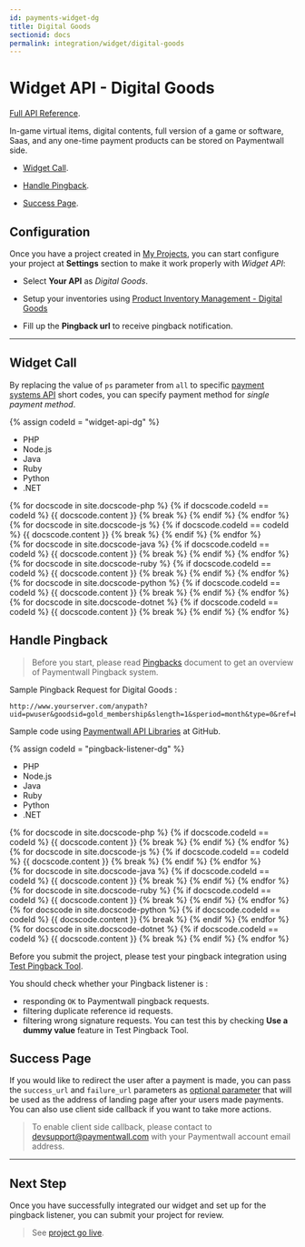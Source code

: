 ```yaml
---
id: payments-widget-dg
title: Digital Goods
sectionid: docs
permalink: integration/widget/digital-goods
---
```


# Widget API - Digital Goods

[Full API Reference](/apis#section-widget-dg).  

In-game virtual items, digital contents, full version of a game or software, Saas, and any one-time payment products can be stored on Paymentwall side.

* [Widget Call](#widget-call).

* [Handle Pingback](#handle-pingback).

* [Success Page](#success-page).

## Configuration

Once you have a project created in [My Projects](https://api.paymentwall.com/developers/applications), you can start configure your project at **Settings** section to make it work properly with *Widget API*:

* Select **Your API**  as *Digital Goods*.

* Setup your inventories using [Product Inventory Management - Digital Goods](/reference/product-inventory-management-dg)

* Fill up the **Pingback url** to receive pingback notification.

***

## Widget Call

By replacing the value of ```ps``` parameter from ```all``` to specific [payment systems API](/apis#section-tools-payment-systems) short codes, you can specify payment method for *single payment method*.

{% assign codeId = "widget-api-dg" %}
<div class="docs-code" id="{{ codeId }}">
  <ul class="docs-code-tabs">
    <li>
      <a class="docs-code-tabs__tab is-active" lang="php">PHP</a>
    </li>
    <li>
      <a class="docs-code-tabs__tab" lang="js">Node.js</a>
    </li>
    <li>
      <a class="docs-code-tabs__tab" lang="java">Java</a>
    </li>
    <li>
      <a class="docs-code-tabs__tab" lang="ruby">Ruby</a>
    </li>
    <li>
      <a class="docs-code-tabs__tab" lang="python">Python</a>
    </li>
    <li>
      <a class="docs-code-tabs__tab" lang="dotnet">.NET</a>
    </li>
  </ul>
  <div class="docs-code-tabs__body js-lang-php is-active">
    {% for docscode in site.docscode-php %}
    {% if docscode.codeId == codeId %}
    {{ docscode.content }}
    {% break %}
    {% endif %}
    {% endfor %}
  </div>
  <div class="docs-code-tabs__body js-lang-js">
    {% for docscode in site.docscode-js %}
    {% if docscode.codeId == codeId %}
    {{ docscode.content }}
    {% break %}
    {% endif %}
    {% endfor %}
  </div>
  <div class="docs-code-tabs__body js-lang-java">
    {% for docscode in site.docscode-java %}
    {% if docscode.codeId == codeId %}
    {{ docscode.content }}
    {% break %}
    {% endif %}
    {% endfor %}
  </div>
  <div class="docs-code-tabs__body js-lang-ruby">
    {% for docscode in site.docscode-ruby %}
    {% if docscode.codeId == codeId %}
    {{ docscode.content }}
    {% break %}
    {% endif %}
    {% endfor %}
  </div>
  <div class="docs-code-tabs__body js-lang-python">
    {% for docscode in site.docscode-python %}
    {% if docscode.codeId == codeId %}
    {{ docscode.content }}
    {% break %}
    {% endif %}
    {% endfor %}
  </div>
  <div class="docs-code-tabs__body js-lang-dotnet">
    {% for docscode in site.docscode-dotnet %}
    {% if docscode.codeId == codeId %}
    {{ docscode.content }}
    {% break %}
    {% endif %}
    {% endfor %}
  </div>
</div>

## Handle Pingback
>Before you start, please read [Pingbacks](/reference/pingback-home) document to get an overview of Paymentwall Pingback system.

Sample Pingback Request for Digital Goods :

```
http://www.yourserver.com/anypath?uid=pwuser&goodsid=gold_membership&slength=1&speriod=month&type=0&ref=b1493096790&sign_version=2&sig=d94b23ba8585f29978706dd1b153ead9
```

Sample code using [Paymentwall API Libraries](https://github.com/paymentwall) at GitHub.

{% assign codeId = "pingback-listener-dg" %}
<div class="docs-code" id="{{ codeId }}">
  <ul class="docs-code-tabs">
    <li>
      <a class="docs-code-tabs__tab is-active" lang="php">PHP</a>
    </li>
    <li>
      <a class="docs-code-tabs__tab" lang="js">Node.js</a>
    </li>
    <li>
      <a class="docs-code-tabs__tab" lang="java">Java</a>
    </li>
    <li>
      <a class="docs-code-tabs__tab" lang="ruby">Ruby</a>
    </li>
    <li>
      <a class="docs-code-tabs__tab" lang="python">Python</a>
    </li>
    <li>
      <a class="docs-code-tabs__tab" lang="dotnet">.NET</a>
    </li>
  </ul>
  <div class="docs-code-tabs__body js-lang-php is-active">
    {% for docscode in site.docscode-php %}
    {% if docscode.codeId == codeId %}
    {{ docscode.content }}
    {% break %}
    {% endif %}
    {% endfor %}
  </div>
  <div class="docs-code-tabs__body js-lang-js">
    {% for docscode in site.docscode-js %}
    {% if docscode.codeId == codeId %}
    {{ docscode.content }}
    {% break %}
    {% endif %}
    {% endfor %}
  </div>
  <div class="docs-code-tabs__body js-lang-java">
    {% for docscode in site.docscode-java %}
    {% if docscode.codeId == codeId %}
    {{ docscode.content }}
    {% break %}
    {% endif %}
    {% endfor %}
  </div>
  <div class="docs-code-tabs__body js-lang-ruby">
    {% for docscode in site.docscode-ruby %}
    {% if docscode.codeId == codeId %}
    {{ docscode.content }}
    {% break %}
    {% endif %}
    {% endfor %}
  </div>
  <div class="docs-code-tabs__body js-lang-python">
    {% for docscode in site.docscode-python %}
    {% if docscode.codeId == codeId %}
    {{ docscode.content }}
    {% break %}
    {% endif %}
    {% endfor %}
  </div>
  <div class="docs-code-tabs__body js-lang-dotnet">
    {% for docscode in site.docscode-dotnet %}
    {% if docscode.codeId == codeId %}
    {{ docscode.content }}
    {% break %}
    {% endif %}
    {% endfor %}
  </div>
</div>

Before you submit the project, please test your pingback integration using [Test Pingback Tool](/sandbox/pingback-tool).

You should check whether your Pingback listener is :
- responding ```OK``` to Paymentwall pingback requests.
- filtering duplicate reference id requests.
- filtering wrong signature requests. You can test this by checking **Use a dummy value** feature in Test Pingback Tool.

## Success Page
If you would like to redirect the user after a payment is made, you can pass the ```success_url``` and ```failure_url``` parameters as [optional parameter](/apis#section-checkout-optional_parameter) that will be used as the address of landing page after your users made payments.
You can also use client side callback if you want to take more actions.

> To enable client side callback, please contact to devsupport@paymentwall.com with your Paymentwall account email address.

***

## Next Step

Once you have successfully integrated our widget and set up for the pingback listener, you can submit your project for review.

> See [project go live](/guides/review-home).

